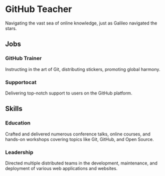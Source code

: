 # GitHub Teacher

Navigating the vast sea of online knowledge, just as Galileo navigated the stars.

## Jobs

### GitHub Trainer

Instructing in the art of Git, distributing stickers, promoting global harmony.

### Supportocat

Delivering top-notch support to users on the GitHub platform.

## Skills

### Education

Crafted and delivered numerous conference talks, online courses, and hands-on workshops covering topics like Git, GitHub, and Open Source.

### Leadership

Directed multiple distributed teams in the development, maintenance, and deployment of various web applications and websites.

